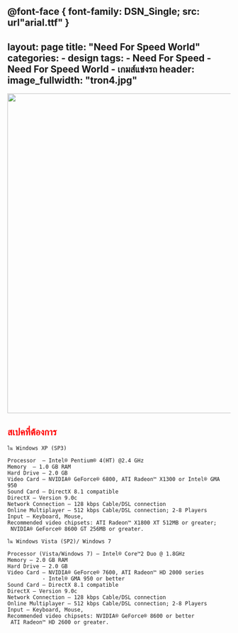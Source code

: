 @font-face 
     {
         font-family: DSN_Single;
         src: url"arial.ttf"
     }
---
layout: page
title:  "Need For Speed World"
categories:
    - design
tags:
    - Need For Speed
    - Need For Speed World
    - เกมส์แข่งรถ
header:
    image_fullwidth: "tron4.jpg"
---

<img src="{{ site.url }}/images/nfsw005.jpg" width="1280" height="720">


## <font color="red">สเปคที่ต้องการ</font>

~~~
ใน Windows XP (SP3)

Processor  – Intel® Pentium® 4(HT) @2.4 GHz
Memory  – 1.0 GB RAM
Hard Drive – 2.0 GB
Video Card – NVIDIA® GeForce® 6800, ATI Radeon™ X1300 or Intel® GMA 950 
Sound Card – DirectX 8.1 compatible
DirectX – Version 9.0c
Network Connection – 128 kbps Cable/DSL connection
Online Multiplayer – 512 kbps Cable/DSL connection; 2-8 Players
Input – Keyboard, Mouse,
Recommended video chipsets: ATI Radeon™ X1800 XT 512MB or greater; 
 NVIDIA® GeForce® 8600 GT 256MB or greater.

ใน Windows Vista (SP2)/ Windows 7

Processor (Vista/Windows 7) – Intel® Core™2 Duo @ 1.8GHz
Memory – 2.0 GB RAM
Hard Drive – 2.0 GB
Video Card – NVIDIA® GeForce® 7600, ATI Radeon™ HD 2000 series
           - Intel® GMA 950 or better
Sound Card – DirectX 8.1 compatible
DirectX – Version 9.0c
Network Connection – 128 kbps Cable/DSL connection
Online Multiplayer – 512 kbps Cable/DSL connection; 2-8 Players
Input – Keyboard, Mouse,
Recommended video chipsets: NVIDIA® GeForce® 8600 or better
 ATI Radeon™ HD 2600 or greater.
~~~





